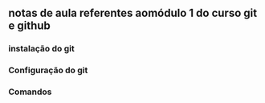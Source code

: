 ## notas de aula referentes aomódulo 1 do curso git e github

### instalação do git

### Configuração do git

### Comandos
